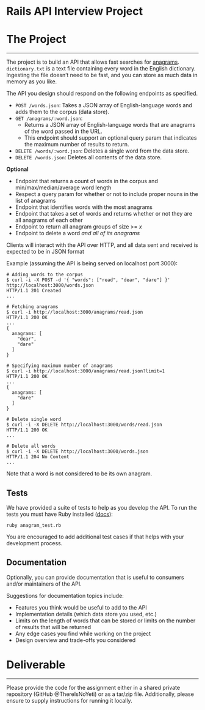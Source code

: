 Rails API Interview Project
=========

# The Project

---

The project is to build an API that allows fast searches for [anagrams](https://en.wikipedia.org/wiki/Anagram). `dictionary.txt` is a text file containing every word in the English dictionary. Ingesting the file doesn’t need to be fast, and you can store as much data in memory as you like.

The API you design should respond on the following endpoints as specified.

- `POST /words.json`: Takes a JSON array of English-language words and adds them to the corpus (data store).
- `GET /anagrams/:word.json`:
  - Returns a JSON array of English-language words that are anagrams of the word passed in the URL.
  - This endpoint should support an optional query param that indicates the maximum number of results to return.
- `DELETE /words/:word.json`: Deletes a single word from the data store.
- `DELETE /words.json`: Deletes all contents of the data store.


**Optional**
- Endpoint that returns a count of words in the corpus and min/max/median/average word length
- Respect a query param for whether or not to include proper nouns in the list of anagrams
- Endpoint that identifies words with the most anagrams
- Endpoint that takes a set of words and returns whether or not they are all anagrams of each other
- Endpoint to return all anagram groups of size >= *x*
- Endpoint to delete a word *and all of its anagrams*

Clients will interact with the API over HTTP, and all data sent and received is expected to be in JSON format

Example (assuming the API is being served on localhost port 3000):

```{bash}
# Adding words to the corpus
$ curl -i -X POST -d '{ "words": ["read", "dear", "dare"] }' http://localhost:3000/words.json
HTTP/1.1 201 Created
...

# Fetching anagrams
$ curl -i http://localhost:3000/anagrams/read.json
HTTP/1.1 200 OK
...
{
  anagrams: [
    "dear",
    "dare"
  ]
}

# Specifying maximum number of anagrams
$ curl -i http://localhost:3000/anagrams/read.json?limit=1
HTTP/1.1 200 OK
...
{
  anagrams: [
    "dare"
  ]
}

# Delete single word
$ curl -i -X DELETE http://localhost:3000/words/read.json
HTTP/1.1 200 OK
...

# Delete all words
$ curl -i -X DELETE http://localhost:3000/words.json
HTTP/1.1 204 No Content
...
```

Note that a word is not considered to be its own anagram.


## Tests

We have provided a suite of tests to help as you develop the API. To run the tests you must have Ruby installed ([docs](https://www.ruby-lang.org/en/documentation/installation/)):

```{bash}
ruby anagram_test.rb
```

You are encouraged to add additional test cases if that helps with your development process.

## Documentation

Optionally, you can provide documentation that is useful to consumers and/or maintainers of the API.

Suggestions for documentation topics include:

- Features you think would be useful to add to the API
- Implementation details (which data store you used, etc.)
- Limits on the length of words that can be stored or limits on the number of results that will be returned
- Any edge cases you find while working on the project
- Design overview and trade-offs you considered


# Deliverable
---

Please provide the code for the assignment either in a shared private repository (GitHub @ThereIsNoYeti) or as a tar/zip file. Additionally, please ensure to supply instructions for running it locally.